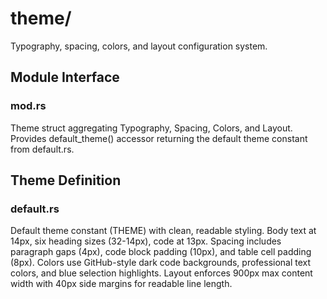 # theme/

Typography, spacing, colors, and layout configuration system.

## Module Interface

### **mod.rs**
Theme struct aggregating Typography, Spacing, Colors, and Layout. Provides default_theme() accessor returning the default theme constant from default.rs.

## Theme Definition

### **default.rs**
Default theme constant (THEME) with clean, readable styling. Body text at 14px, six heading sizes (32-14px), code at 13px. Spacing includes paragraph gaps (4px), code block padding (10px), and table cell padding (8px). Colors use GitHub-style dark code backgrounds, professional text colors, and blue selection highlights. Layout enforces 900px max content width with 40px side margins for readable line length.
